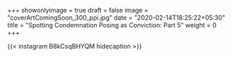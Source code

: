 +++
showonlyimage = true
draft = false
image = "coverArtComingSoon_300_ppi.jpg"
date = "2020-02-14T18:25:22+05:30"
title = "Spotting Condemnation Posing as Conviction: Part 5"
weight = 0
+++


{{< instagram B8kCsqBHYQM hidecaption >}}
